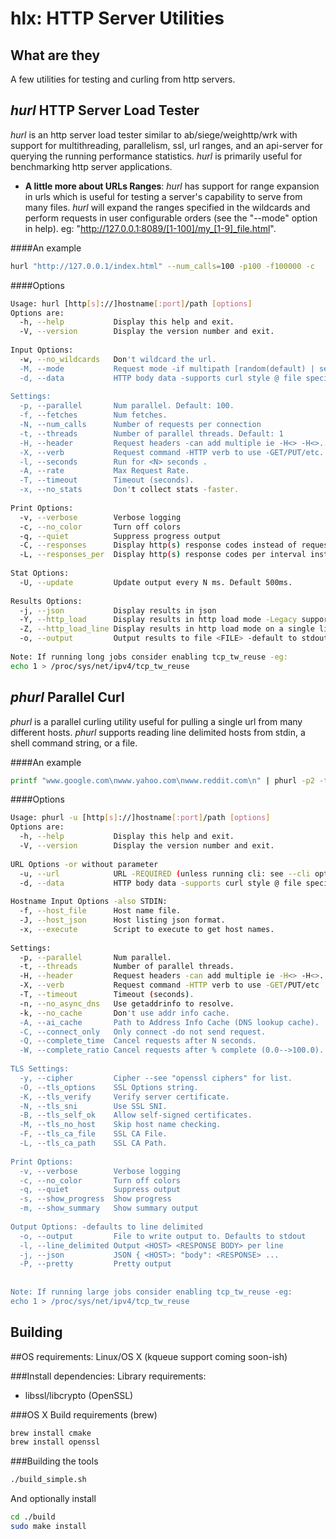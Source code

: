   hlx: HTTP Server Utilities
=========

## What are they
A few utilities for testing and curling from http servers.

## *hurl* HTTP Server Load Tester
*hurl* is an http server load tester similar to ab/siege/weighttp/wrk with support for multithreading, parallelism, ssl, url ranges, and an api-server for querying the running performance statistics.  *hurl* is primarily useful for benchmarking http server applications.

* **A little more about URLs Ranges**:
*hurl* has support for range expansion in urls which is useful for testing a server's capability to serve from many files. *hurl* will expand the ranges specified in the wildcards and perform requests in user configurable orders (see the "--mode" option in help).
eg: "http://127.0.0.1:8089/[1-100]/my_[1-9]_file.html".

####An example
```bash
hurl "http://127.0.0.1/index.html" --num_calls=100 -p100 -f100000 -c
```

####Options
```bash
Usage: hurl [http[s]://]hostname[:port]/path [options]
Options are:
  -h, --help           Display this help and exit.
  -V, --version        Display the version number and exit.
  
Input Options:
  -w, --no_wildcards   Don't wildcard the url.
  -M, --mode           Request mode -if multipath [random(default) | sequential].
  -d, --data           HTTP body data -supports curl style @ file specifier
  
Settings:
  -p, --parallel       Num parallel. Default: 100.
  -f, --fetches        Num fetches.
  -N, --num_calls      Number of requests per connection
  -t, --threads        Number of parallel threads. Default: 1
  -H, --header         Request headers -can add multiple ie -H<> -H<>...
  -X, --verb           Request command -HTTP verb to use -GET/PUT/etc. Default GET
  -l, --seconds        Run for <N> seconds .
  -A, --rate           Max Request Rate.
  -T, --timeout        Timeout (seconds).
  -x, --no_stats       Don't collect stats -faster.
  
Print Options:
  -v, --verbose        Verbose logging
  -c, --no_color       Turn off colors
  -q, --quiet          Suppress progress output
  -C, --responses      Display http(s) response codes instead of request statistics
  -L, --responses_per  Display http(s) response codes per interval instead of request statistics
  
Stat Options:
  -U, --update         Update output every N ms. Default 500ms.
  
Results Options:
  -j, --json           Display results in json
  -Y, --http_load      Display results in http load mode -Legacy support
  -Z, --http_load_line Display results in http load mode on a single line -Legacy support
  -o, --output         Output results to file <FILE> -default to stdout
  
Note: If running long jobs consider enabling tcp_tw_reuse -eg:
echo 1 > /proc/sys/net/ipv4/tcp_tw_reuse
```

## *phurl* Parallel Curl
*phurl* is a parallel curling utility useful for pulling a single url from many different hosts. *phurl* supports reading line delimited hosts from stdin, a shell command string, or a file.

####An example
```bash
printf "www.google.com\nwww.yahoo.com\nwww.reddit.com\n" | phurl -p2 -t3 -u"https://bloop.com/" -s -c -T5
```

####Options
```bash
Usage: phurl -u [http[s]://]hostname[:port]/path [options]
Options are:
  -h, --help           Display this help and exit.
  -V, --version        Display the version number and exit.
  
URL Options -or without parameter
  -u, --url            URL -REQUIRED (unless running cli: see --cli option).
  -d, --data           HTTP body data -supports curl style @ file specifier
  
Hostname Input Options -also STDIN:
  -f, --host_file      Host name file.
  -J, --host_json      Host listing json format.
  -x, --execute        Script to execute to get host names.
  
Settings:
  -p, --parallel       Num parallel.
  -t, --threads        Number of parallel threads.
  -H, --header         Request headers -can add multiple ie -H<> -H<>...
  -X, --verb           Request command -HTTP verb to use -GET/PUT/etc
  -T, --timeout        Timeout (seconds).
  -n, --no_async_dns   Use getaddrinfo to resolve.
  -k, --no_cache       Don't use addr info cache.
  -A, --ai_cache       Path to Address Info Cache (DNS lookup cache).
  -C, --connect_only   Only connect -do not send request.
  -Q, --complete_time  Cancel requests after N seconds.
  -W, --complete_ratio Cancel requests after % complete (0.0-->100.0).
  
TLS Settings:
  -y, --cipher         Cipher --see "openssl ciphers" for list.
  -O, --tls_options    SSL Options string.
  -K, --tls_verify     Verify server certificate.
  -N, --tls_sni        Use SSL SNI.
  -B, --tls_self_ok    Allow self-signed certificates.
  -M, --tls_no_host    Skip host name checking.
  -F, --tls_ca_file    SSL CA File.
  -L, --tls_ca_path    SSL CA Path.
  
Print Options:
  -v, --verbose        Verbose logging
  -c, --no_color       Turn off colors
  -q, --quiet          Suppress output
  -s, --show_progress  Show progress
  -m, --show_summary   Show summary output
  
Output Options: -defaults to line delimited
  -o, --output         File to write output to. Defaults to stdout
  -l, --line_delimited Output <HOST> <RESPONSE BODY> per line
  -j, --json           JSON { <HOST>: "body": <RESPONSE> ...
  -P, --pretty         Pretty output
  
  
Note: If running large jobs consider enabling tcp_tw_reuse -eg:
echo 1 > /proc/sys/net/ipv4/tcp_tw_reuse
```

## Building

##OS requirements:
Linux/OS X (kqueue support coming soon-ish)

###Install dependencies:
Library requirements:
* libssl/libcrypto (OpenSSL)

###OS X Build requirements (brew)
```bash
brew install cmake
brew install openssl
```

###Building the tools
```bash
./build_simple.sh
```

And optionally install
```bash
cd ./build
sudo make install
```
